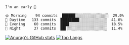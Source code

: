 <!--START_SECTION:productive-box-in-readme-->
```text
I'm an early 🐥

🌞 Morning    94 commits  ██████░░░░░░░░░░░░░░░  29.0%
🌆 Daytime   133 commits  ████████▌░░░░░░░░░░░░  41.0%
🌃 Evening    60 commits  ███▉░░░░░░░░░░░░░░░░░  18.5%
🌚 Night      37 commits  ██▍░░░░░░░░░░░░░░░░░░  11.4%
```
<!--END_SECTION:productive-box-in-readme-->
[![Anurag's GitHub stats](https://github-readme-stats.vercel.app/api?username=tykeaboyloy&count_private=true&theme=vue-light&show_icons=true)](https://github.com/anuraghazra/github-readme-stats)
[![Top Langs](https://github-readme-stats.vercel.app/api/top-langs/?username=tykeaboyloy&layout=compact&theme=vue-light&langs_count=8)](https://github.com/anuraghazra/github-readme-stats)
